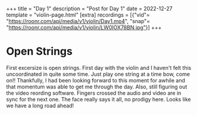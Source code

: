 +++
title = "Day 1"
description = "Post for Day 1"
date = 2022-12-27
template = "violin-page.html"
[extra]
recordings = [{"vid"= "https://roonr.com/api/media/v1/violin/Day1.mp4", "snap"= "https://roonr.com/api/media/v1/violin/LW0IOX78BN.jpg"}]
+++

# Open Strings
First excersize is open strings. First day with the violin and I haven't felt this uncoordinated in quite some time. Just play one string at a time bow, come on!! Thankfully, I had been looking forward to this moment for awhile and that momentum was able to get me through the day. Also, still figuring out the video reording software. Fingers crossed the audio and video are in sync for the next one. The face really says it all, no prodigy here. Looks like we have a long road ahead! 
